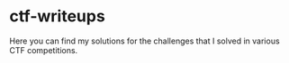 # ctf-writeups
Here you can find my solutions for the challenges that I solved in various CTF competitions.
